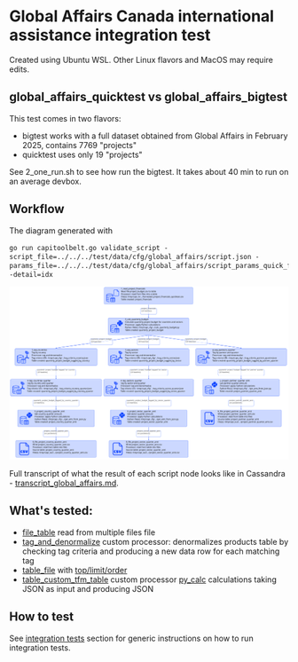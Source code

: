 # Global Affairs Canada international assistance integration test

Created using Ubuntu WSL. Other Linux flavors and MacOS may require edits.

## global_affairs_quicktest vs global_affairs_bigtest

This test comes in two flavors:
- bigtest works with a full dataset obtained from Global Affairs in February 2025, contains 7769 "projects"
- quicktest uses only 19 "projects" 

See 2_one_run.sh to see how run the bigtest. It takes about 40 min to run on an average devbox.

## Workflow

The diagram generated with
```
go run capitoolbelt.go validate_script -script_file=../../../test/data/cfg/global_affairs/script.json -params_file=../../../test/data/cfg/global_affairs/script_params_quick_fs_one.json -detail=idx
```
![drawing](../../../doc/viz-globalaffairs.svg)

Full transcript of what the result of each script node looks like in Cassandra - [transcript_global_affairs.md](../../../doc/transcript_global_affairs.md).

## What's tested:

- [file_table](../../../doc/glossary.md#file_table) read from multiple files file
- [tag_and_denormalize](../../../doc/glossary.md#tag_and_denormalize-processor) custom processor: denormalizes products table by checking tag criteria and producing a new data row for each matching tag
- [table_file](../../../doc/glossary.md#table_file) with [top/limit/order](../../../doc/scriptconfig.md#wtop)
- [table_custom_tfm_table](../../../doc/glossary.md#table_custom_tfm_table) custom processor [py_calc](../../../doc/glossary.md#py_calc-processor) calculations taking JSON as input and producing JSON

## How to test

See [integration tests](../../../doc/testing.md#integration-tests) section for generic instructions on how to run integration tests.